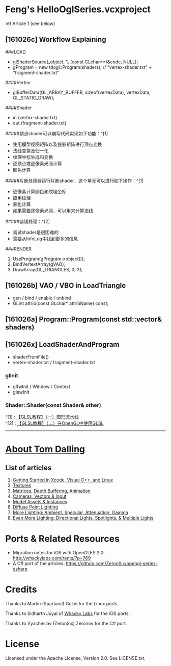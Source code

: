 # Feng's HelloOglSeries.vcxproject

ref Article 1 (see below)

## [161026c] Workflow Explaining
###LOAD
 - glShaderSource(_object, 1, (const GLchar**)&code, NULL);
 - gProgram = new tdogl::Program(shaders); // "vertex-shader.txt" + "fragment-shader.txt"

####Vertex
 - glBufferData(GL_ARRAY_BUFFER, sizeof(vertexData), vertexData, GL_STATIC_DRAW);

####Shader
 - in (vertex-shader.txt)
 - out (fragment-shader.txt)

#####顶点shader可以编写代码实现如下功能：^[1]
 - 使用模型视图矩阵以及投影矩阵进行顶点变换
 - 法线变换及归一化
 - 纹理坐标生成和变换
 - 逐顶点或逐像素光照计算
 - 颜色计算

#####片断处理器运行片断shader，这个单元可以进行如下操作：^[1]
 - 逐像素计算颜色和纹理坐标
 - 应用纹理
 - 雾化计算
 - 如果需要逐像素光照，可以用来计算法线

#####错误处理：^[2]
 - 调试shader是很困难的
 - 需要从InfoLog中找到更多的信息

###RENDER
 1. UseProgram(gProgram->object());
 2. BindVertextArray(gVAO);
 3. DrawArray(GL_TRIANGLES, 0, 3);

## [161026b] VAO / VBO in LoadTriangle 
 - gen / bind / enable / unbind
 - GLint attrib(const GLchar* attribName) const;

## [161026a] Program::Program(const std::vector<Shader>& shaders)

## [161026x] LoadShaderAndProgram 
 - shaderFromFile()
 - vertex-shader.txt / fragment-shader.txt

###          glInit
 - glfwInit / Window / Context
 - glewInit

###          Shader::Shader(const Shader& other)

^[1] : [【GLSL教程】（一）图形流水线](http://blog.csdn.net/racehorse/article/details/6593719)  
^[2] : [【GLSL教程】（二）在OpenGL中使用GLSL](http://blog.csdn.net/racehorse/article/details/6616256)

- - -
# [About Tom Dalling](http://tomdalling.com/)

## List of articles

 1. [Getting Started in Xcode, Visual C++, and Linux](http://tomdalling.com/blog/modern-opengl/01-getting-started-in-xcode-and-visual-cpp/)
 2. [Textures](http://tomdalling.com/blog/modern-opengl/02-textures/)
 3. [Matrices, Depth Buffering, Animation](http://tomdalling.com/blog/modern-opengl/03-matrices-depth-buffering-animation/)
 4. [Cameras, Vectors & Input](http://tomdalling.com/blog/modern-opengl/04-cameras-vectors-and-input/)
 5. [Model Assets & Instances](http://tomdalling.com/blog/modern-opengl/05-model-assets-and-instances/)
 6. [Diffuse Point Lighting](http://tomdalling.com/blog/modern-opengl/06-diffuse-point-lighting/)
 7. [More Lighting: Ambient, Specular, Attenuation, Gamma](http://tomdalling.com/blog/modern-opengl/07-more-lighting-ambient-specular-attenuation-gamma/)
 8. [Even More Lighting: Directional Lights, Spotlights, & Multiple Lights](http://www.tomdalling.com/blog/modern-opengl/08-even-more-lighting-directional-lights-spotlights-multiple-lights/)

# Ports & Related Resources

 - Migration notes for iOS with OpenGLES 2.0: http://whackylabs.com/rants/?p=769
 - A C# port of the articles: https://github.com/ZeronSix/opengl-series-csharp

# Credits

Thanks to Martin (SpartanJ) Golini for the Linux ports.

Thanks to Sidharth Juyal of [Whacky Labs](http://whackylabs.com/) for
the iOS ports.

Thanks to Vyacheslav (ZeronSix) Zeronov for the C# port.

# License

Licensed under the Apache License, Version 2.0. See LICENSE.txt.
